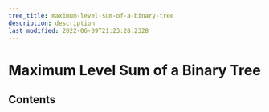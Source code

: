 ```yaml
---
tree_title: maximum-level-sum-of-a-binary-tree
description: description
last_modified: 2022-06-09T21:23:28.2328
---
```


# Maximum Level Sum of a Binary Tree

## Contents
